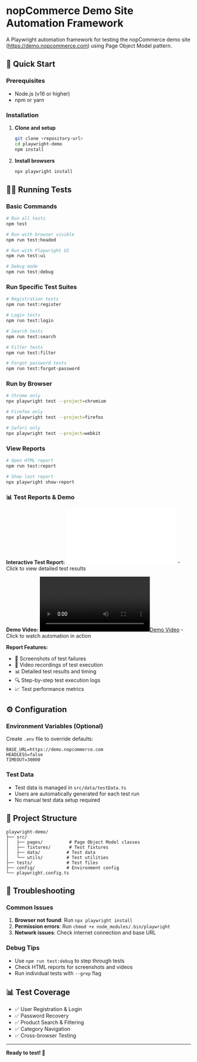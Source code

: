 # nopCommerce Demo Site Automation Framework

A Playwright automation framework for testing the nopCommerce demo site (https://demo.nopcommerce.com) using Page Object Model pattern.

## 🚀 Quick Start

### Prerequisites
- Node.js (v16 or higher)
- npm or yarn

### Installation

1. **Clone and setup**
   ```bash
   git clone <repository-url>
   cd playwright-demo
   npm install
   ```

2. **Install browsers**
   ```bash
   npx playwright install
   ```

## 🏃‍♂️ Running Tests

### Basic Commands
```bash
# Run all tests
npm test

# Run with browser visible
npm run test:headed

# Run with Playwright UI
npm run test:ui

# Debug mode
npm run test:debug
```

### Run Specific Test Suites
```bash
# Registration tests
npm run test:register

# Login tests  
npm run test:login

# Search tests
npm run test:search

# Filter tests
npm run test:filter

# Forgot password tests
npm run test:forgot-password
```

### Run by Browser
```bash
# Chrome only
npx playwright test --project=chromium

# Firefox only
npx playwright test --project=firefox

# Safari only
npx playwright test --project=webkit
```

### View Reports
```bash
# Open HTML report
npm run test:report

# Show last report
npx playwright show-report
```

### 📊 Test Reports & Demo

**Interactive Test Report:**
[![Test Report](docs/index.html)](docs/index.html) - Click to view detailed test results

**Demo Video:**
[![Demo Video](docs/demo.mov)](docs/demo.mov) - Click to watch automation in action

**Report Features:**
- 📸 Screenshots of test failures
- 🎥 Video recordings of test execution
- 📊 Detailed test results and timing
- 🔍 Step-by-step test execution logs
- 📈 Test performance metrics

## ⚙️ Configuration

### Environment Variables (Optional)
Create `.env` file to override defaults:
```env
BASE_URL=https://demo.nopcommerce.com
HEADLESS=false
TIMEOUT=30000
```

### Test Data
- Test data is managed in `src/data/testData.ts`
- Users are automatically generated for each test run
- No manual test data setup required

## 📁 Project Structure
```
playwright-demo/
├── src/
│   ├── pages/          # Page Object Model classes
│   ├── fixtures/       # Test fixtures
│   ├── data/          # Test data
│   └── utils/         # Test utilities
├── tests/             # Test files
├── config/            # Environment config
└── playwright.config.ts
```

## 🐛 Troubleshooting

### Common Issues
1. **Browser not found**: Run `npx playwright install`
2. **Permission errors**: Run `chmod +x node_modules/.bin/playwright`
3. **Network issues**: Check internet connection and base URL

### Debug Tips
- Use `npm run test:debug` to step through tests
- Check HTML reports for screenshots and videos
- Run individual tests with `--grep` flag

## 📊 Test Coverage
- ✅ User Registration & Login
- ✅ Password Recovery
- ✅ Product Search & Filtering
- ✅ Category Navigation
- ✅ Cross-browser Testing

---

**Ready to test! 🎉**